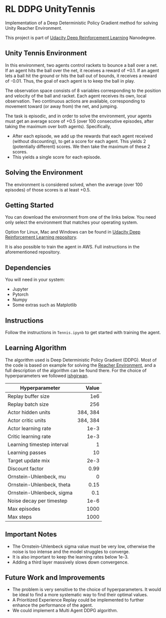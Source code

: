 # RL DDPG UnityTennis
Implementation of a Deep Deterministic Policy Gradient method for solving Unity Reacher Environment.

This project is part of [Udacity Deep Reinforcement Learning](https://github.com/udacity/deep-reinforcement-learning/tree/master/p3_collab-compet) Nanodegree.

## Unity Tennis Environment

In this environment, two agents control rackets to bounce a ball over a net. If an agent hits the ball over the net, it receives a reward of +0.1. If an agent lets a ball hit the ground or hits the ball out of bounds, it receives a reward of -0.01. Thus, the goal of each agent is to keep the ball in play.

The observation space consists of 8 variables corresponding to the position and velocity of the ball and racket. Each agent receives its own, local observation. Two continuous actions are available, corresponding to movement toward (or away from) the net, and jumping.

The task is episodic, and in order to solve the environment, your agents must get an average score of +0.5 (over 100 consecutive episodes, after taking the maximum over both agents). Specifically,

- After each episode, we add up the rewards that each agent received (without discounting), to get a score for each agent. This yields 2 (potentially different) scores. We then take the maximum of these 2 scores.
- This yields a single score for each episode.

## Solving the Environment
The environment is considered solved, when the average (over 100 episodes) of those scores is at least +0.5.

## Getting Started
You can download the environment from one of the links below.
You need only select the environment that matches your operating system.

Option for Linux, Mac and Windows can be found in [Udacity Deep Reinforcement Learning repository](https://github.com/udacity/deep-reinforcement-learning/tree/master/p3_collab-compet).

It is also possible to train the agent in AWS. Full instructions in the aforementioned repository.

## Dependencies
You will need in your system:
- Jupyter
- Pytorch
- Numpy
- Some extras such as Matplotlib

## Instructions
Follow the instructions in `Tennis.ipynb` to get started with training the agent.

## Learning Algorithm
The algorithm used is Deep Deterministic Policy Gradient (DDPG).
Most of the code is based on example for solving the [Reacher Environment](https://github.com/orientnab/RL_DDPG_UnityReacher), and a full description of the algorithm can be found there.
For the choice of hyperparameters we followed [ishgirwan](https://github.com/ishgirwan/udacity_drlnd/tree/master/Collaboration%20and%20Competition).

| Hyperparameter | Value |
|---|---:|
| Replay buffer size | 1e6 |
| Replay batch size | 256 |
| Actor hidden units | 384, 384 |
| Actor critic units | 384, 384 |
| Actor learning rate | 1e-3 |
| Critic learning rate | 1e-3 |
| Learning timestep interval | 1 |
| Learning passes | 10 |
| Target update mix | 2e-3 |
| Discount factor | 0.99 |
| Ornstein-Uhlenbeck, mu | 0 |
| Ornstein-Uhlenbeck, theta | 0.15 |
| Ornstein-Uhlenbeck, sigma | 0.1 |
| Noise decay per timestep| 1e-6 |
| Max episodes | 1000 |
| Max steps | 1000 |

## Important Notes
- The Ornstein-Uhlenbeck sigma value must be very low, otherwise the noise is too intense and the model struggles to converge.
- It is also important to keep the learning rates below 1e-3.
- Adding a third layer massively slows down convergence.

## Future Work and Improvements
- The problem is very sensitive to the choice of hyperparameters. It would be ideal to find a more systematic way to find their optimal values.
- A Prioritized Experience Replay could be implemented to further enhance the performance of the agent.
- We could implement a Multi Agent DDPG algorithm.
